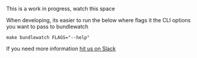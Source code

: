 This is a work in progress, watch this space


When developing, its easier to run the below where flags it the CLI options you want to pass to bundlewatch
```
make bundlewatch FLAGS="--help"
```


If you need more information
[hit us on Slack](https://join.slack.com/t/bundlewatch-bundlewatch/shared_invite/enQtMzUwNjYxNTMwMzcyLWE5NGI4MzZjMjM4MTRlYzllOTMwYzIzZWNjM2MyMjBmMzNjNGM0ZGVhODc2YjFkNzIwMzNkYjk3NzE0MjZkOTc)
